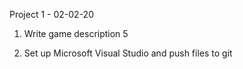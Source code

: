 Project 1 - 02-02-20

1. Write game description 5



2. Set up Microsoft Visual Studio and push files to git 
